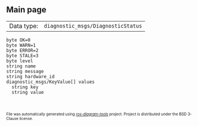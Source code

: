 <!--
File was automatically generated using 'ros-diagram-tools' project.
Project is distributed under the BSD 3-Clause license.
-->

## Main page

|     |     |
| --- | --- |
| Data type: | `diagnostic_msgs/DiagnosticStatus` |

```
byte OK=0
byte WARN=1
byte ERROR=2
byte STALE=3
byte level
string name
string message
string hardware_id
diagnostic_msgs/KeyValue[] values
  string key
  string value


```


</br>
<font size="1">
File was automatically generated using <a href="https://github.com/anetczuk/ros-diagram-tools"><i>ros-diagram-tools</i></a> project.
Project is distributed under the BSD 3-Clause license.
</font>

